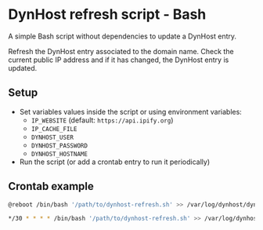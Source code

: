 # DynHost refresh script - Bash

A simple Bash script without dependencies to update a DynHost entry.

Refresh the DynHost entry associated to the domain name.
Check the current public IP address and if it has changed,
the DynHost entry is updated.

## Setup

- Set variables values inside the script or using environment variables:
  - `IP_WEBSITE` (default: `https://api.ipify.org`)
  - `IP_CACHE_FILE`
  - `DYNHOST_USER`
  - `DYNHOST_PASSWORD`
  - `DYNHOST_HOSTNAME`
- Run the script (or add a crontab entry to run it periodically)

## Crontab example

```bash
@reboot /bin/bash '/path/to/dynhost-refresh.sh' >> /var/log/dynhost/dynhost-refresh.out.log 2>/var/log/dynhost/dynhost-refresh.err.log

*/30 * * * * /bin/bash '/path/to/dynhost-refresh.sh' >> /var/log/dynhost/dynhost-refresh.out.log 2>/var/log/dynhost/dynhost-refresh.err.log
```
